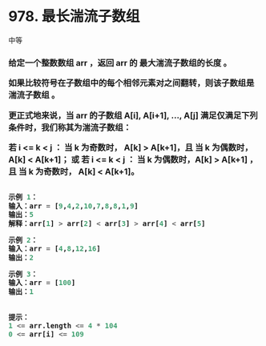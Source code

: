# 978. 最长湍流子数组
中等

<h3>
给定一个整数数组 arr ，返回 arr 的 最大湍流子数组的长度 。

如果比较符号在子数组中的每个相邻元素对之间翻转，则该子数组是 湍流子数组 。

更正式地来说，当 arr 的子数组 A[i], A[i+1], ..., A[j] 满足仅满足下列条件时，我们称其为湍流子数组：

若 i <= k < j ：
当 k 为奇数时， A[k] > A[k+1]，且
当 k 为偶数时，A[k] < A[k+1]；
或 若 i <= k < j ：
当 k 为偶数时，A[k] > A[k+1] ，且
当 k 为奇数时， A[k] < A[k+1]。

```python

示例 1：
输入：arr = [9,4,2,10,7,8,8,1,9]
输出：5
解释：arr[1] > arr[2] < arr[3] > arr[4] < arr[5]

示例 2：
输入：arr = [4,8,12,16]
输出：2

示例 3：
输入：arr = [100]
输出：1
 

提示：
1 <= arr.length <= 4 * 104
0 <= arr[i] <= 109
```
</h3>

